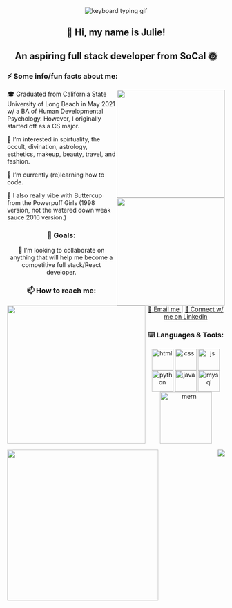 <section align= "center">
  <img src=https://media.tenor.com/D5QVYSPmpmAAAAAC/anime-keyboard-typing-keyboard-anime.gif alt= "keyboard typing gif">
  <h1> 👋 Hi, my name is Julie! </h1> <!-- find out how to get rid of the lines separating the two headings-->
  <h2> An aspiring full stack developer from SoCal 🌞 </h2>
<section>

<section>
  <h3 align= "left"> ⚡️ Some info/fun facts about me: </h2>
  <img align= "right" src= https://www.icegif.com/wp-content/uploads/2022/06/icegif-499.gif width = 250>
  <p align= "left"> 🎓 Graduated from California State University of Long Beach in May 2021 w/ a BA of Human Developmental Psychology. However, I originally started off as a CS major. </p> 
  <p align= "left"> 👀 I’m interested in spirtuality, the occult, divination, astrology, esthetics, makeup, beauty, travel, and fashion. </p>
  <p align= "left"> 🌱 I’m currently (re)learning how to code. </p>
  <img align= "right" src= https://media.tenor.com/bE0Niveck2kAAAAC/powerpuff-girls.gif width = 250>
  <p align = "left"> 💚 I also really vibe with Buttercup from the Powerpuff Girls (1998 version, not the watered down weak sauce 2016 version.) </p>
</section>

<section>
  <img align = "left" src=https://devforum-uploads.s3.dualstack.us-east-2.amazonaws.com/uploads/original/4X/2/7/4/274d40f45b3f56a908c194f494eec2319ca3063b.gif width = 320>
  <h3 align= "center-left"> 🎯 Goals: </h3> <!-- find out how to have center left alignment -->
  <p> 💞️ I’m looking to collaborate on anything that will help me become a competitive full stack/React developer. </p>
</section>

<!-- find out how to add a line break here -->

<section>
  <h3> 📫 How to reach me: </h3>
  <a href= "mailto: juliechan03@gmail.com"> 📨 Email me </a> | <a href= "https://www.linkedin.com/in/juliechan2/"> 📱 Connect w/ me on LinkedIn </a>
  <!-- Make this link open a new tab -->
</section>

<section>
  <h3> ⌨️ Languages & Tools: </h3>
  <p align = "center">
  <img align="center" src="https://www.notion.so/image/https%3A%2F%2Fcdn-icons-png.flaticon.com%2F512%2F1891%2F1891365.png?table=block&id=6c98cd5f-3bb3-42bd-b1a7-3615c4373c88&spaceId=7439bad4-bed9-4ad1-a443-7ab49d1df260&width=250&userId=a76d0a37-e3a1-45f9-b9f8-7766185a195d&cache=v2" width = 50 alt="html">
  <img align="center" src="https://www.notion.so/image/https%3A%2F%2Fcdn-icons-png.flaticon.com%2F512%2F1045%2F1045906.png?table=block&id=264f7145-4f0f-4109-9fbb-c034ab89c67a&spaceId=7439bad4-bed9-4ad1-a443-7ab49d1df260&width=250&userId=a76d0a37-e3a1-45f9-b9f8-7766185a195d&cache=v2" width = 50 alt="css">
  <img align="center" src="https://www.notion.so/image/https%3A%2F%2Fs3-us-west-2.amazonaws.com%2Fsecure.notion-static.com%2F5ab902a9-c6ee-4f0c-9b49-e61962375c9f%2Fjs1.png?table=block&id=1a469eae-feb1-42ec-843e-490b660f0fe7&spaceId=7439bad4-bed9-4ad1-a443-7ab49d1df260&width=250&userId=a76d0a37-e3a1-45f9-b9f8-7766185a195d&cache=v2" width = 50 alt="js">
  <img align="center" src="https://cdn-icons-png.flaticon.com/512/3098/3098090.png" width = 50 alt="python">
  <img align="center" src="https://cdn-icons-png.flaticon.com/128/1183/1183618.png" width = 50 alt="java">
  <img align="center" src="https://cdn-icons-png.flaticon.com/512/1199/1199129.png" width = 50 alt="mysql">
  <img align="center" src="https://upload.wikimedia.org/wikipedia/commons/9/94/MERN-logo.png" width = 120 alt="mern">
  </p>
</section>
  
<section>
  <img align = "left" src="https://github-readme-streak-stats.herokuapp.com?user=juliechan01&theme=synthwave&border_radius=5.5)](https://git.io/streak-stats)" width = 350>
  <img align = "right" src="https://github-readme-stats.vercel.app/api/top-langs/?username=juliechan01&hide=css&layout=compact&theme=synthwave">
</section>
